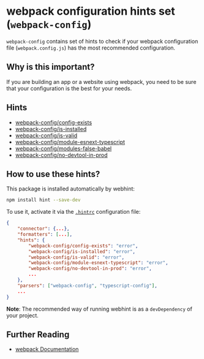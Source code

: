 # webpack configuration hints set (`webpack-config`)

`webpack-config` contains set of hints to check if your webpack
configuration file (`webpack.config.js`) has the most recommended
configuration.

## Why is this important?

If you are building an app or a website using webpack, you need to
be sure that your configuration is the best for your needs.

## Hints

* [webpack-config/config-exists][config-exists]
* [webpack-config/is-installed][is-installed]
* [webpack-config/is-valid][is-valid]
* [webpack-config/module-esnext-typescript][module-esnext-typescript]
* [webpack-config/modules-false-babel][modules-false-babel]
* [webpack-config/no-devtool-in-prod][no-devtool-in-prod]

## How to use these hints?

This package is installed automatically by webhint:

```bash
npm install hint --save-dev
```

To use it, activate it via the [`.hintrc`][hintrc] configuration file:

```json
{
    "connector": {...},
    "formatters": [...],
    "hints": {
        "webpack-config/config-exists": "error",
        "webpack-config/is-installed": "error",
        "webpack-config/is-valid": "error",
        "webpack-config/module-esnext-typescript": "error",
        "webpack-config/no-devtool-in-prod": "error",
        ...
    },
    "parsers": ["webpack-config", "typescript-config"],
    ...
}
```

**Note**: The recommended way of running webhint is as a `devDependency` of
your project.

## Further Reading

* [webpack Documentation][webpack docs]

<!-- Link labels: -->

[config-exists]: https://github.com/webhintio/hint/blob/HEAD/packages/hint-webpack-config/docs/config-exists.md
[is-installed]: https://github.com/webhintio/hint/blob/HEAD/packages/hint-webpack-config/docs/is-installed.md
[is-valid]: https://github.com/webhintio/hint/blob/HEAD/packages/hint-webpack-config/docs/is-valid.md
[module-esnext-typescript]: https://github.com/webhintio/hint/blob/HEAD/packages/hint-webpack-config/docs/module-esnext-typescript.md
[modules-false-babel]: https://github.com/webhintio/hint/blob/HEAD/packages/hint-webpack-config/docs/modules-false-babel.md
[no-devtool-in-prod]: https://github.com/webhintio/hint/blob/HEAD/packages/hint-webpack-config/docs/no-devtool-in-prod.md
[hintrc]: https://webhint.io/docs/user-guide/configuring-webhint/summary/
[webpack docs]: https://webpack.js.org/concepts/
